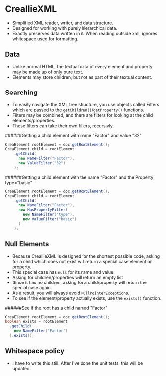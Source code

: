 # CreallieXML
* Simplified XML reader, writer, and data structure.
* Designed for working with purely hierarchical data.
* Exactly preserves data written in it. When reading outside xml, ignores whitespace used for formatting.

## Data
* Unlike normal HTML, the textual data of every element and property may be made up of only pure text.
* Elements may store children, but not as part of their textual content.

## Searching
* To easily navigate the XML tree structure, you use objects called Filters which are passed to the ```getChildren()```/```getProperty()``` functions.
* Filters may be combined, and there are filters for looking at the child elements/properties. 
* These filters can take their own filters, recursivly.

######Getting a child element with name "Factor" and value "32"
```java
CreaElement rootElement = doc.getRootElement();
CreaElement child = rootElement
    .getChild(
      new NameFilter("Factor"),
      new ValueFilter("32")
    );
```

######Getting a child element with the name "Factor" and the Property type="basic"
```java
CreaElement rootElement = doc.getRootElement();
CreaElement child = rootElement
    .getChild(
      new NameFilter("Factor"),
      new HasPropertyFilter(
        new NameFilter("type"),
        new ValueFilter("basic")
      )
    );
```

## Null Elements
* Because CreallieXML is designed for the shortest possible code, asking for a child which does not exist will return a special case element or property.
* This special case has ```null``` for its name and value.
* Asking for children/properties will return an empty list
* Since it has no children, asking for a child/property will return the special case again.
* As a result, you will always avoid ```NullPointerException```s.
* To see if the element/property actually exists, use the ```exists()``` function.

######See if the root has a child named "Factor"
```java
CreaElement rootElement = doc.getRootElement();
boolean exists = rootElement
  .getChild(
    new NameFilter("Factor")
  ).exists();
```

## Whitespace policy
* I have to write this still. After I've done the unit tests, this will be updated.
